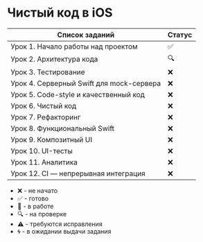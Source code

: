 # Чистый код в iOS

| Список заданий                           | Статус             |
| ---------------------------------------- | ------------------ |
| Урок 1. Начало работы над проектом       | :white_check_mark: |
| Урок 2. Архитектура кода                 | :mag:              |
| Урок 3. Тестирование                     | :x:                |
| Урок 4. Серверный Swift для mock-сервера | :x:                |
| Урок 5. Code-style и качественный код    | :x:                |
| Урок 6. Чистый код                       | :x:                |
| Урок 7. Рефакторинг                      | :x:                |
| Урок 8. Функциональный Swift             | :x:                |
| Урок 9. Композитный UI                   | :x:                |
| Урок 10. UI-тесты                        | :x:                |
| Урок 11. Аналитика                       | :x:                |
| Урок 12. CI — непрерывная интеграция     | :x:                |

-   :x: - не начато
-   :white_check_mark: - готово
-   :memo: - в работе
-   :mag: - на проверке
-   :warning: - требуются исправления
-   :cyclone: - в ожидании выдачи задания
